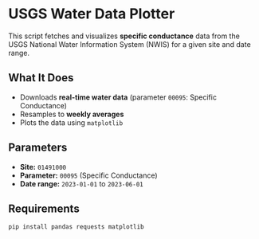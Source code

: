 # USGS Water Data Plotter

This script fetches and visualizes **specific conductance** data from the USGS National Water Information System (NWIS) for a given site and date range.

##  What It Does

- Downloads **real-time water data** (parameter `00095`: Specific Conductance)  
- Resamples to **weekly averages**
- Plots the data using `matplotlib`

##  Parameters

- **Site:** `01491000`
- **Parameter:** `00095` (Specific Conductance)
- **Date range:** `2023-01-01` to `2023-06-01`

##  Requirements

```bash
pip install pandas requests matplotlib
